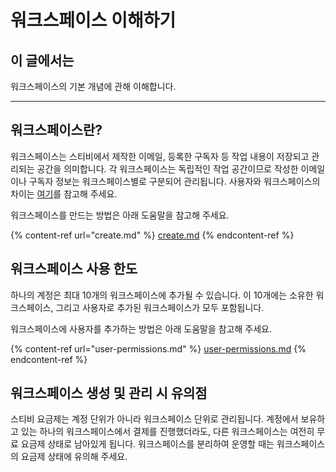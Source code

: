 # 워크스페이스 이해하기

## 이 글에서는

워크스페이스의 기본 개념에 관해 이해합니다.

***

## 워크스페이스란? <a href="#id-01hpntgzffv8193c2wm8rk73qb" id="id-01hpntgzffv8193c2wm8rk73qb"></a>

워크스페이스는 스티비에서 제작한 이메일, 등록한 구독자 등 작업 내용이 저장되고 관리되는 공간을 의미합니다. 각 워크스페이스는 독립적인 작업 공간이므로 작성한 이메일이나 구독자 정보는 워크스페이스별로 구분되어 관리됩니다. 사용자와 워크스페이스의 차이는 [여기](../overview.md)를 참고해 주세요.

워크스페이스를 만드는 방법은 아래 도움말을 참고해 주세요.

{% content-ref url="create.md" %}
[create.md](create.md)
{% endcontent-ref %}



## 워크스페이스 사용 한도

하나의 계정은 최대 10개의 워크스페이스에 추가될 수 있습니다. 이 10개에는 소유한 워크스페이스, 그리고 사용자로 추가된 워크스페이스가 모두 포함됩니다.&#x20;

워크스페이스에 사용자를 추가하는 방법은 아래 도움말을 참고해 주세요.

{% content-ref url="user-permissions.md" %}
[user-permissions.md](user-permissions.md)
{% endcontent-ref %}



## 워크스페이스 생성 및 관리 시 유의점

스티비 요금제는 계정 단위가 아니라 워크스페이스 단위로 관리됩니다. 계정에서 보유하고 있는 하나의 워크스페이스에서 결제를 진행했더라도, 다른 워크스페이스는 여전히 무료 요금제 상태로 남아있게 됩니다. 워크스페이스를 분리하여 운영할 때는 워크스페이스의 요금제 상태에 유의해 주세요.&#x20;
